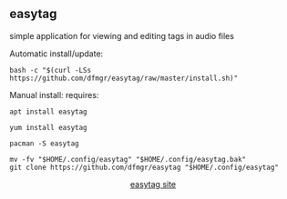 ## easytag  
  
simple application for viewing and editing tags in audio files  
  
Automatic install/update:
```
bash -c "$(curl -LSs https://github.com/dfmgr/easytag/raw/master/install.sh)"
```
Manual install:
requires:    
```
apt install easytag
```  
```
yum install easytag
```  
```
pacman -S easytag
```  
  
```
mv -fv "$HOME/.config/easytag" "$HOME/.config/easytag.bak"
git clone https://github.com/dfmgr/easytag "$HOME/.config/easytag"
```
  
  
<p align=center>
  <a href="https://wiki.gnome.org/Apps/EasyTAG" target="_blank">easytag site</a>
</p>  
